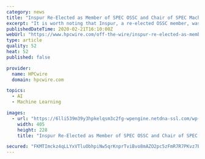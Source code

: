 ```yaml
---
category: news
title: "Inspur Re-Elected as Member of SPEC OSSC and Chair of SPEC Machine Learning"
excerpt: "It is worth noting that Inspur, a re-elected OSSC member, was also re-elected as the chair of the SPEC Machine Learning (SPEC ML) working group. The development plan of ML test benchmark proposed by Inspur has been approved by members which aims to provide users with standard on evaluating machine learning computing performance. SPEC is a ..."
publishedDateTime: 2020-02-21T16:10:00Z
webUrl: "https://www.hpcwire.com/off-the-wire/inspur-re-elected-as-member-of-spec-ossc-and-chair-of-spec-machine-learning/"
type: article
quality: 52
heat: 52
published: false

provider:
  name: HPCwire
  domain: hpcwire.com

topics:
  - AI
  - Machine Learning

images:
  - url: "https://6lli539m39y3hpkelqsm3c2fg-wpengine.netdna-ssl.com/wp-content/uploads/2016/03/Weather.shutterstock-405x228.jpg"
    width: 405
    height: 228
    title: "Inspur Re-Elected as Member of SPEC OSSC and Chair of SPEC Machine Learning"

secured: "FKMTImckz4qLLYxVTluObhpiNw5qrKnprTviBvo8mAZO2pc5zFmR7R7PKvz7BQT9lahr9R3NZ15AQbum2D2DfidJoYvUfpSP3oKd6jTjEN8d9ijcP/Wem+MnHGwex0Kk1uGPKA1SMFiFCgV2j15CF8ss1U2R85ZpjQl2+mvoCMY0NuzdsMROqpKIkx2mmEzqQFkTTnL4jXDnn6qIOBWwVwavkQXvxYeP10Pn0TZ1SuyCewPESb1MAA/AHK5Cl5s/nY8A58jTRfQQvc2xAX/ngQfR7zPgn2f3rDvkvtv7qEzBNHiMPhRYObNw1oH/CPXl;uLJqZ6HJ6jyWg5L/t0O5Hw=="
---
```



